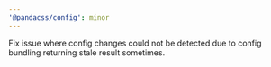 ```yaml
---
'@pandacss/config': minor
---
```


Fix issue where config changes could not be detected due to config bundling returning stale result sometimes.
